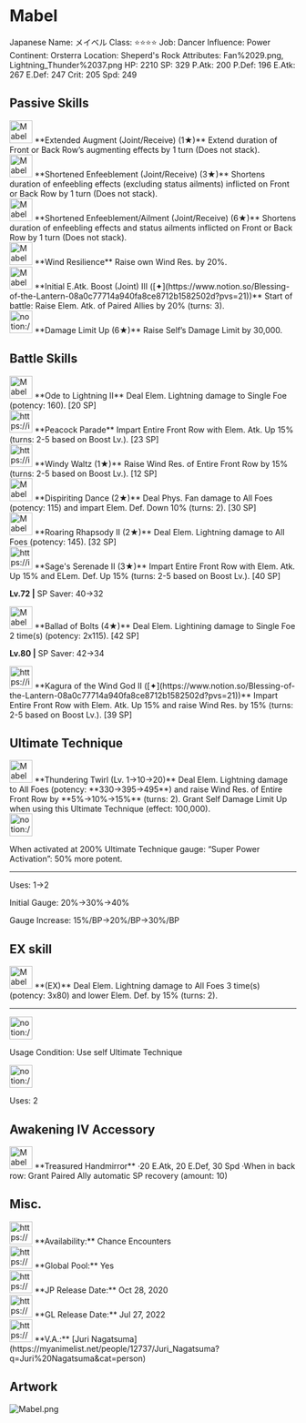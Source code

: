 # Mabel

Japanese Name: メイベル
Class: ⭐️⭐️⭐️⭐️
Job: Dancer
Influence: Power
Continent: Orsterra
Location: Sheperd's Rock
Attributes: Fan%2029.png, Lightning_Thunder%2037.png
HP: 2210
SP: 329
P.Atk: 200
P.Def: 196
E.Atk: 267
E.Def: 247
Crit: 205
Spd: 249

## Passive Skills

<aside>
<img src="Mabel%20979f299e74bc4a04b3615a8282298f39/Extended_Augment_(Receive).png" alt="Mabel%20979f299e74bc4a04b3615a8282298f39/Extended_Augment_(Receive).png" width="40px" /> **Extended Augment (Joint/Receive) (1★)**
Extend duration of Front or Back Row’s augmenting effects by 1 turn (Does not stack).

</aside>

<aside>
<img src="Mabel%20979f299e74bc4a04b3615a8282298f39/Shortened_Enfeeblement.png" alt="Mabel%20979f299e74bc4a04b3615a8282298f39/Shortened_Enfeeblement.png" width="40px" /> **Shortened Enfeeblement (Joint/Receive) (3★)**
Shortens duration of enfeebling effects (excluding status ailments) inflicted on Front or Back Row by 1 turn (Does not stack).

<aside>
<img src="Mabel%20979f299e74bc4a04b3615a8282298f39/Shortened_Enfeeblement.png" alt="Mabel%20979f299e74bc4a04b3615a8282298f39/Shortened_Enfeeblement.png" width="40px" /> **Shortened Enfeeblement/Ailment (Joint/Receive) (6★)**
Shortens duration of enfeebling effects and status ailments inflicted on Front or Back Row by 1 turn (Does not stack).

</aside>

</aside>

<aside>
<img src="Mabel%20979f299e74bc4a04b3615a8282298f39/Wind_Resilience.png" alt="Mabel%20979f299e74bc4a04b3615a8282298f39/Wind_Resilience.png" width="40px" /> **Wind Resilience**
Raise own Wind Res. by 20%.

</aside>

<aside>
<img src="Mabel%20979f299e74bc4a04b3615a8282298f39/Elem_atk_Boost.png" alt="Mabel%20979f299e74bc4a04b3615a8282298f39/Elem_atk_Boost.png" width="40px" /> **Initial E.Atk. Boost (Joint) III ([✦](https://www.notion.so/Blessing-of-the-Lantern-08a0c77714a940fa8ce8712b1582502d?pvs=21))**
Start of battle: Raise Elem. Atk. of Paired Allies by 20% (turns: 3).

</aside>

<aside>
<img src="notion://custom_emoji/2482af5e-3bb7-4af8-a110-df4150e44521/17debbc6-5396-80a6-933a-007af3a7f551" alt="notion://custom_emoji/2482af5e-3bb7-4af8-a110-df4150e44521/17debbc6-5396-80a6-933a-007af3a7f551" width="40px" /> **Damage Limit Up (6★)**
Raise Self’s Damage Limit by 30,000.

</aside>

## Battle Skills

<aside>
<img src="Mabel%20979f299e74bc4a04b3615a8282298f39/Lightning_Thunder.png" alt="Mabel%20979f299e74bc4a04b3615a8282298f39/Lightning_Thunder.png" width="40px" /> **Ode to Lightning II**
Deal Elem. Lightning damage to Single Foe (potency: 160). [20 SP]

</aside>

<aside>
<img src="https://img.game8.jp/6909195/fb1af3b553f4112d4403e0f7452fd2a2.png/show" alt="https://img.game8.jp/6909195/fb1af3b553f4112d4403e0f7452fd2a2.png/show" width="40px" /> **Peacock Parade**
Impart Entire Front Row with Elem. Atk. Up 15% (turns: 2-5 based on Boost Lv.). [23 SP]

</aside>

<aside>
<img src="https://img.game8.jp/6909195/fb1af3b553f4112d4403e0f7452fd2a2.png/show" alt="https://img.game8.jp/6909195/fb1af3b553f4112d4403e0f7452fd2a2.png/show" width="40px" /> **Windy Waltz (1★)**
Raise Wind Res. of Entire Front Row by 15% (turns: 2-5 based on Boost Lv.). [12 SP]

</aside>

<aside>
<img src="Mabel%20979f299e74bc4a04b3615a8282298f39/Fan.png" alt="Mabel%20979f299e74bc4a04b3615a8282298f39/Fan.png" width="40px" /> **Dispiriting Dance (2★)**
Deal Phys. Fan damage to All Foes (potency: 115) and impart Elem. Def. Down 10% (turns: 2). [30 SP]

</aside>

<aside>
<img src="Mabel%20979f299e74bc4a04b3615a8282298f39/Lightning_Thunder%201.png" alt="Mabel%20979f299e74bc4a04b3615a8282298f39/Lightning_Thunder%201.png" width="40px" /> **Roaring Rhapsody II (2★)**
Deal Elem. Lightning damage to All Foes (potency: 145). [32 SP]

</aside>

<aside>
<img src="https://img.game8.jp/6909195/fb1af3b553f4112d4403e0f7452fd2a2.png/show" alt="https://img.game8.jp/6909195/fb1af3b553f4112d4403e0f7452fd2a2.png/show" width="40px" /> **Sage's Serenade II (3★)**
Impart Entire Front Row with Elem. Atk. Up 15% and ELem. Def. Up 15% (turns: 2-5 based on Boost Lv.). [40 SP]

**Lv.72 |** SP Saver: 40→32

</aside>

<aside>
<img src="Mabel%20979f299e74bc4a04b3615a8282298f39/Lightning_Thunder%202.png" alt="Mabel%20979f299e74bc4a04b3615a8282298f39/Lightning_Thunder%202.png" width="40px" /> **Ballad of Bolts (4★)**
Deal Elem. Lightining damage to Single Foe 2 time(s) (potency: 2x115). [42 SP]

**Lv.80 |** SP Saver: 42→34

</aside>

<aside>
<img src="https://img.game8.jp/6909195/fb1af3b553f4112d4403e0f7452fd2a2.png/show" alt="https://img.game8.jp/6909195/fb1af3b553f4112d4403e0f7452fd2a2.png/show" width="40px" /> **Kagura of the Wind God II ([✦](https://www.notion.so/Blessing-of-the-Lantern-08a0c77714a940fa8ce8712b1582502d?pvs=21))**
Impart Entire Front Row with Elem. Atk. Up 15% and raise Wind Res. by 15% (turns: 2-5 based on Boost Lv.). [39 SP]

</aside>

## Ultimate Technique

<aside>
<img src="Mabel%20979f299e74bc4a04b3615a8282298f39/Lightning_Thunder%203.png" alt="Mabel%20979f299e74bc4a04b3615a8282298f39/Lightning_Thunder%203.png" width="40px" /> **Thundering Twirl (Lv. 1→10→20)**
Deal Elem. Lightning damage to All Foes (potency: **330→395→495**) and raise Wind Res. of Entire Front Row by **5%→10%→15%** (turns: 2). Grant Self Damage Limit Up when using this Ultimate Technique (effect: 100,000).

<aside>
<img src="notion://custom_emoji/2482af5e-3bb7-4af8-a110-df4150e44521/137ebbc6-5396-80a2-a199-007a067e9993" alt="notion://custom_emoji/2482af5e-3bb7-4af8-a110-df4150e44521/137ebbc6-5396-80a2-a199-007a067e9993" width="40px" />

When activated at 200% Ultimate Technique gauge:
“Super Power Activation”: 50% more potent.

</aside>

---

Uses:
1→2

Initial Gauge:
20%→30%→40%

Gauge Increase:
15%/BP→20%/BP→30%/BP

</aside>

## EX skill

<aside>
<img src="Mabel%20979f299e74bc4a04b3615a8282298f39/Lightning_Thunder%203.png" alt="Mabel%20979f299e74bc4a04b3615a8282298f39/Lightning_Thunder%203.png" width="40px" /> **(EX)**
Deal Elem. Lightning damage to All Foes 3 time(s) (potency: 3x80) and lower Elem. Def. by 15% (turns: 2).

---

<aside>
<img src="notion://custom_emoji/2482af5e-3bb7-4af8-a110-df4150e44521/137ebbc6-5396-802c-b9bc-007a54884b6f" alt="notion://custom_emoji/2482af5e-3bb7-4af8-a110-df4150e44521/137ebbc6-5396-802c-b9bc-007a54884b6f" width="40px" />

Usage Condition: Use self Ultimate Technique

</aside>

<aside>
<img src="notion://custom_emoji/2482af5e-3bb7-4af8-a110-df4150e44521/137ebbc6-5396-80ba-9f36-007a936447ac" alt="notion://custom_emoji/2482af5e-3bb7-4af8-a110-df4150e44521/137ebbc6-5396-80ba-9f36-007a936447ac" width="40px" />

Uses: 2

</aside>

</aside>

## Awakening IV Accessory

<aside>
<img src="Mabel%20979f299e74bc4a04b3615a8282298f39/Awakening_IV.png" alt="Mabel%20979f299e74bc4a04b3615a8282298f39/Awakening_IV.png" width="40px" /> **Treasured Handmirror**
·20 E.Atk, 20 E.Def, 30 Spd
·When in back row: Grant Paired Ally automatic SP recovery (amount: 10)

</aside>

## Misc.

<aside>
<img src="https://www.notion.so/icons/gift_gray.svg" alt="https://www.notion.so/icons/gift_gray.svg" width="40px" /> **Availability:** Chance Encounters

</aside>

<aside>
<img src="https://www.notion.so/icons/globe_gray.svg" alt="https://www.notion.so/icons/globe_gray.svg" width="40px" /> **Global Pool:** Yes

</aside>

<aside>
<img src="https://www.notion.so/icons/calendar_red.svg" alt="https://www.notion.so/icons/calendar_red.svg" width="40px" /> **JP Release Date:**
Oct 28, 2020

</aside>

<aside>
<img src="https://www.notion.so/icons/calendar_blue.svg" alt="https://www.notion.so/icons/calendar_blue.svg" width="40px" /> **GL Release Date:**
Jul 27, 2022

</aside>

<aside>
<img src="https://www.notion.so/icons/microphone_gray.svg" alt="https://www.notion.so/icons/microphone_gray.svg" width="40px" /> **V.A.:** [Juri Nagatsuma](https://myanimelist.net/people/12737/Juri_Nagatsuma?q=Juri%20Nagatsuma&cat=person)

</aside>

## Artwork

![Mabel.png](Mabel%20979f299e74bc4a04b3615a8282298f39/Mabel.png)